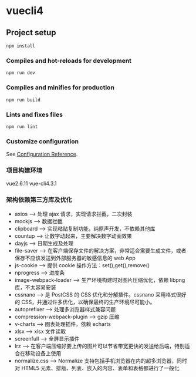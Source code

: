 <!--
 * @Descripttion:解读文档
 * @version:1.0
 * @Author: Hevin
 * @Date: 2020-05-18 14:14:32
 * @LastEditors: Hevin
 * @LastEditTime: 2020-05-21 18:17:19
-->

# vuecli4

## Project setup

```
npm install
```

### Compiles and hot-reloads for development

```
npm run dev
```

### Compiles and minifies for production

```
npm run build
```

### Lints and fixes files

```
npm run lint
```

### Customize configuration

See [Configuration Reference](https://cli.vuejs.org/config/).

### 项目构建环境

vue2.6.11
vue-cli4.3.1

### 架构依赖第三方库及优化

- axios ——> 处理 ajax 请求，实现请求拦截，二次封装
- mockjs ——> 数据拦截
- clipboard ——> 实现粘贴复制功能，纯原声开发，不依赖其他库
- countup ——> 让数字动起来，主要解决数字动画效果
- dayjs ——> 日期生成及处理
- file-saver ——> 在客户端保存文件的解决方案，非常适合需要生成文件，或者保存不应该发送到外部服务器的敏感信息的 web App
- js-cookie ——> 提供 cookie 操作方法：set(),get(),remove()
- nprogress ——> 进度条
- image-webpack-loader ——> 生产环境构建时对图片压缩优化，依赖 libpng 库，不太容易安装
- cssnano ——> 是 PostCSS 的 CSS 优化和分解插件。cssnano 采用格式很好的 CSS，并通过许多优化，以确保最终的生产环境尽可能小。
- autoprefixer ——> 处理多浏览器样式兼容问题
- compression-webpack-plugin ——> gzip 压缩
- v-charts ——> 图表处理插件，依赖 echarts
- xlsx ——> xlsx 文件读取
- screenfull ——> 全屏显示插件
- lrz ——> 在客户端压缩好要上传的图片可以节省带宽更快的发送给后端，特别适合在移动设备上使用
- normalize.css ——> Normalize 支持包括手机浏览器在内的超多浏览器，同时对 HTML5 元素、排版、列表、嵌入的内容、表单和表格都进行了一般化
